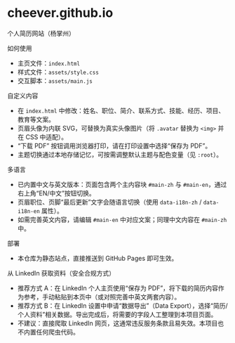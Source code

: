 # cheever.github.io

个人简历网站（杨掌州）

如何使用
- 主页文件：`index.html`
- 样式文件：`assets/style.css`
- 交互脚本：`assets/main.js`

自定义内容
- 在 `index.html` 中修改：姓名、职位、简介、联系方式、技能、经历、项目、教育等文案。
- 页眉头像为内联 SVG，可替换为真实头像图片（将 `.avatar` 替换为 `<img>` 并在 CSS 中适配）。
- “下载 PDF” 按钮调用浏览器打印，请在打印设置中选择“保存为 PDF”。
- 主题切换通过本地存储记忆，可按需调整默认主题与配色变量（见 `:root`）。

 多语言
 - 已内置中文与英文版本：页面包含两个主内容块 `#main-zh` 与 `#main-en`，通过右上角“EN/中文”按钮切换。
 - 页眉职位、页脚“最后更新”文字会随语言切换（使用 `data-i18n-zh` / `data-i18n-en` 属性）。
 - 如需完善英文内容，请编辑 `#main-en` 中对应文案；同理中文内容在 `#main-zh` 中。

部署
- 本仓库为静态站点，直接推送到 GitHub Pages 即可生效。

从 LinkedIn 获取资料（安全合规方式）
- 推荐方式 A：在 LinkedIn 个人主页使用“保存为 PDF”，将下载的简历内容作为参考，手动粘贴到本页中（或对照完善中英文两套内容）。
- 推荐方式 B：在 LinkedIn 设置中申请“数据导出”（Data Export），选择“简历/个人资料”相关数据。导出完成后，将需要的字段人工整理到本项目页面。
- 不建议：直接爬取 LinkedIn 网页，这通常违反服务条款且易失效。本项目也不内置任何爬虫代码。
